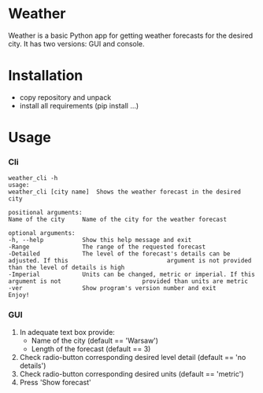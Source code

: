 # Weather

Weather is a basic Python app for getting weather forecasts for the desired city. It has two versions: GUI and console. 



# Installation

- copy repository and unpack
- install all requirements (pip install ...)



# Usage

### Cli

```
weather_cli -h
usage: 
weather_cli [city name]  Shows the weather forecast in the desired city  

positional arguments:                                                    
Name of the city     Name of the city for the weather forecast         

optional arguments:                                                     
-h, --help           Show this help message and exit                   
-Range   			 The range of the requested forecast   
-Detailed            The level of the forecast's details can be adjusted. If this 							 argument is not provided than the level of details is high
-Imperial			 Units can be changed, metric or imperial. If this argument is not 						 provided than units are metric
-ver                 Show program's version number and exit                                                                                     Enjoy!  
```

### GUI

1. In adequate text box  provide:
   - Name of the city (default == 'Warsaw')
   - Length of the forecast (default == 3)
2. Check radio-button corresponding desired level detail (default == 'no details')
3. Check radio-button corresponding desired units (default == 'metric')
4. Press 'Show forecast' 

